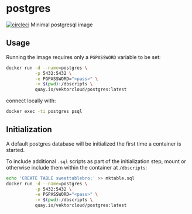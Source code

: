 # postgres

[![circleci][circleci]](https://circleci.com/gh/vektorcloud/postgres)
Minimal postgresql image

## Usage

Running the image requires only a `PGPASSWORD` variable to be set:
```bash
docker run -d --name=postgres \
           -p 5432:5432 \
           -e PGPASSWORD="<pass>" \
           -v $(pwd):/dbscripts \
           quay.io/vektorcloud/postgres:latest
```

connect locally with:
```bash
docker exec -ti postgres psql
```

## Initialization

A default postgres database will be initialized the first time a container is started.

To include additional `.sql` scripts as part of the initialization step, mount or otherwise include them within the container at `/dbscripts`:
```bash
echo 'CREATE TABLE sweettablebro;' >> mktable.sql
docker run -d --name=postgres \
           -p 5432:5432 \
           -e PGPASSWORD="<pass>" \
           -v $(pwd):/dbscripts \
           quay.io/vektorcloud/postgres:latest
```

[circleci]: https://img.shields.io/circleci/build/gh/vektorcloud/postgres?color=1dd6c9&logo=CircleCI&logoColor=1dd6c9&style=for-the-badge "postgres"
